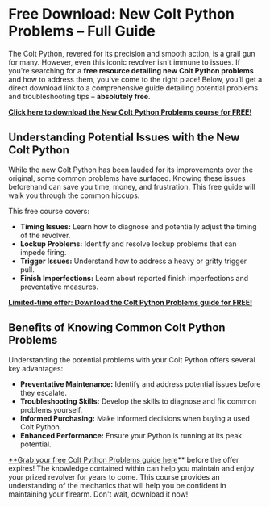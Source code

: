 # Free Download: New Colt Python Problems – Full Guide

The Colt Python, revered for its precision and smooth action, is a grail gun for many. However, even this iconic revolver isn't immune to issues. If you're searching for a **free resource detailing new Colt Python problems** and how to address them, you've come to the right place! Below, you’ll get a direct download link to a comprehensive guide detailing potential problems and troubleshooting tips – **absolutely free**.

[**Click here to download the New Colt Python Problems course for FREE!**](https://udemywork.com/new-colt-python-problems)

## Understanding Potential Issues with the New Colt Python

While the new Colt Python has been lauded for its improvements over the original, some common problems have surfaced. Knowing these issues beforehand can save you time, money, and frustration. This free guide will walk you through the common hiccups.

This free course covers:
*   **Timing Issues:** Learn how to diagnose and potentially adjust the timing of the revolver.
*   **Lockup Problems:** Identify and resolve lockup problems that can impede firing.
*   **Trigger Issues:** Understand how to address a heavy or gritty trigger pull.
*   **Finish Imperfections:** Learn about reported finish imperfections and preventative measures.

[**Limited-time offer: Download the Colt Python Problems guide for FREE!**](https://udemywork.com/new-colt-python-problems)

## Benefits of Knowing Common Colt Python Problems

Understanding the potential problems with your Colt Python offers several key advantages:

*   **Preventative Maintenance:** Identify and address potential issues before they escalate.
*   **Troubleshooting Skills:** Develop the skills to diagnose and fix common problems yourself.
*   **Informed Purchasing:** Make informed decisions when buying a used Colt Python.
*   **Enhanced Performance:** Ensure your Python is running at its peak potential.

[**Grab your free Colt Python Problems guide here](https://udemywork.com/new-colt-python-problems)** before the offer expires! The knowledge contained within can help you maintain and enjoy your prized revolver for years to come. This course provides an understanding of the mechanics that will help you be confident in maintaining your firearm. Don't wait, download it now!
